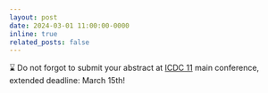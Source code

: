 ```yaml
---
layout: post
date: 2024-03-01 11:00:00-0000
inline: true
related_posts: false
---
```


:hourglass: Do not forgot to submit your abstract at [ICDC 11](https://www.icdc11.com) main conference, extended deadline: March 15th!
